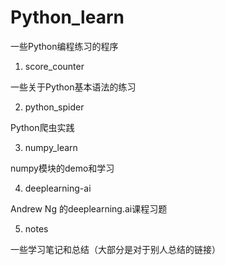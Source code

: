 # Python_learn
一些Python编程练习的程序

1. score_counter 

一些关于Python基本语法的练习

2. python_spider

Python爬虫实践

3. numpy_learn

numpy模块的demo和学习

4. deeplearning-ai

Andrew Ng 的deeplearning.ai课程习题

5. notes

一些学习笔记和总结（大部分是对于别人总结的链接）

